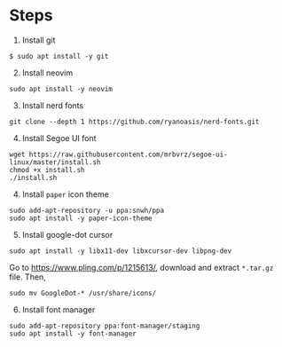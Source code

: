 # Steps

1. Install git

```shell
$ sudo apt install -y git
```

2. Install neovim

```shell
sudo apt install -y neovim
```

3. Install nerd fonts

```shell
git clone --depth 1 https://github.com/ryanoasis/nerd-fonts.git
```

4. Install Segoe UI font

```shell
wget https://raw.githubusercontent.com/mrbvrz/segoe-ui-linux/master/install.sh
chmod +x install.sh
./install.sh
```

4. Install `paper` icon theme

```shell
sudo add-apt-repository -u ppa:snwh/ppa
sudo apt install -y paper-icon-theme
```

5. Install google-dot cursor

```shell
sudo apt install -y libx11-dev libxcursor-dev libpng-dev
```
Go to https://www.pling.com/p/1215613/, download and extract `*.tar.gz` file.
Then,

```shell
sudo mv GoogleDot-* /usr/share/icons/
```

6. Install font manager

```shell
sudo add-apt-repository ppa:font-manager/staging
sudo apt install -y font-manager
```
